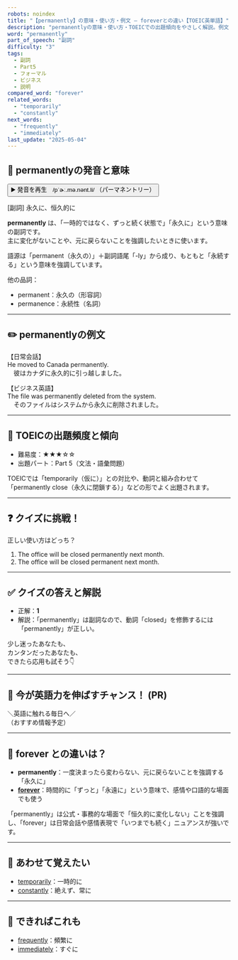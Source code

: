 ```yaml
---
robots: noindex
title: "【permanently】の意味・使い方・例文 ― foreverとの違い【TOEIC英単語】"
description: "permanentlyの意味・使い方・TOEICでの出題傾向をやさしく解説。例文・クイズ付きでforeverとの違いもわかりやすく学べます。"
word: "permanently"
part_of_speech: "副詞"
difficulty: "3"
tags:
  - 副詞
  - Part5
  - フォーマル
  - ビジネス
  - 説明
compared_word: "forever"
related_words:
  - "temporarily"
  - "constantly"
next_words:
  - "frequently"
  - "immediately"
last_update: "2025-05-04"
---
```


## 🔰 permanentlyの発音と意味

<button class="play-audio" onclick="playTTS('permanently')">
  <span class="play-audio-main">
    ▶️ 発音を再生　/pˈɚː.mə.nənt.li/
  </span>
  <span class="play-audio-sub">
    （パーマネントリー）
  </span>
</button>

[副詞] 永久に、恒久的に

**permanently** は、「一時的ではなく、ずっと続く状態で」「永久に」という意味の副詞です。  
主に変化がないことや、元に戻らないことを強調したいときに使います。

語源は「permanent（永久の）」＋副詞語尾「-ly」から成り、もともと「永続する」という意味を強調しています。

他の品詞：  
- permanent：永久の（形容詞）
- permanence：永続性（名詞）

---

## ✏️ permanentlyの例文

【日常会話】  
He moved to Canada permanently.  
　彼はカナダに永久的に引っ越しました。

【ビジネス英語】  
The file was permanently deleted from the system.  
　そのファイルはシステムから永久に削除されました。

---

## 🎯 TOEICの出題頻度と傾向

- 難易度：★★★☆☆
- 出題パート：Part 5（文法・語彙問題）

TOEICでは「temporarily（仮に）」との対比や、動詞と組み合わせて「permanently close（永久に閉鎖する）」などの形でよく出題されます。

---

## ❓ クイズに挑戦！

正しい使い方はどっち？

1. The office will be closed permanently next month.  
2. The office will be closed permanent next month.

---

## ✅ クイズの答えと解説

- 正解：**1**
- 解説：「permanently」は副詞なので、動詞「closed」を修飾するには「permanently」が正しい。

少し迷ったあなたも、  
カンタンだったあなたも、  
できたら応用も試そう👇️

---

## 🚀 今が英語力を伸ばすチャンス！ (PR)

<div class="info-center">
＼英語に触れる毎日へ／<br>  
（おすすめ情報予定）
</div>

---

## 🤔  forever との違いは？

- **permanently**：一度決まったら変わらない、元に戻らないことを強調する「永久に」
- **[forever](/forever)**：時間的に「ずっと」「永遠に」という意味で、感情や口語的な場面でも使う

「permanently」は公式・事務的な場面で「恒久的に変化しない」ことを強調し、「forever」は日常会話や感情表現で「いつまでも続く」ニュアンスが強いです。

---

## 🧩 あわせて覚えたい

- [temporarily](/temporarily)：一時的に
- [constantly](/constantly)：絶えず、常に

---

## 📖 できればこれも

- [frequently](/frequently)：頻繁に
- [immediately](/immediately)：すぐに

<!-- cvid: aid44_bid34 -->
